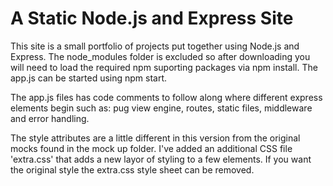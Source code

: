# A Static Node.js and Express Site

This site is a small portfolio of projects put together using Node.js and Express. The node_modules folder is excluded so after downloading you will need to load the required npm suporting packages via npm install. The app.js can be started using npm start.

The app.js files has code comments to follow along where different express elements begin such as: pug view engine, routes, static files, middleware and error handling.  

The style attributes are a little different in this version from the original mocks found in the mock up folder. I've added an additional CSS file 'extra.css' that adds a new layor of styling to a few elements. If you want the original style the extra.css style sheet can be removed.
